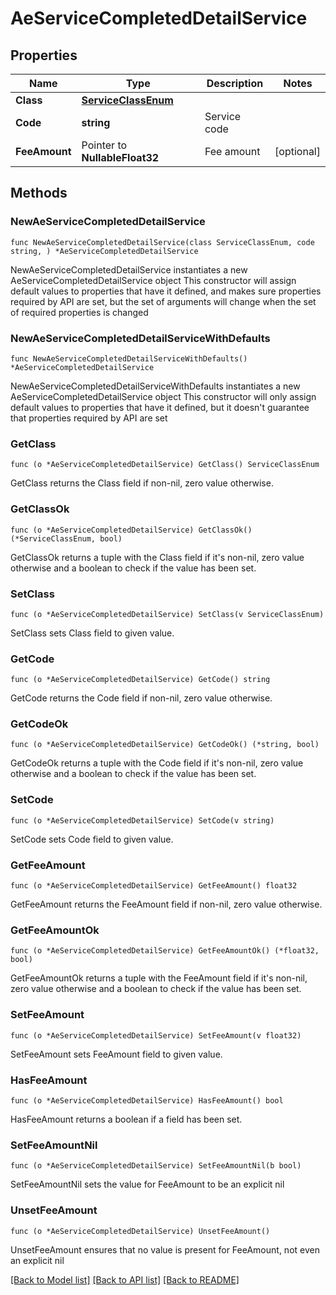 # AeServiceCompletedDetailService

## Properties

Name | Type | Description | Notes
------------ | ------------- | ------------- | -------------
**Class** | [**ServiceClassEnum**](ServiceClassEnum.md) |  | 
**Code** | **string** | Service code | 
**FeeAmount** | Pointer to **NullableFloat32** | Fee amount | [optional] 

## Methods

### NewAeServiceCompletedDetailService

`func NewAeServiceCompletedDetailService(class ServiceClassEnum, code string, ) *AeServiceCompletedDetailService`

NewAeServiceCompletedDetailService instantiates a new AeServiceCompletedDetailService object
This constructor will assign default values to properties that have it defined,
and makes sure properties required by API are set, but the set of arguments
will change when the set of required properties is changed

### NewAeServiceCompletedDetailServiceWithDefaults

`func NewAeServiceCompletedDetailServiceWithDefaults() *AeServiceCompletedDetailService`

NewAeServiceCompletedDetailServiceWithDefaults instantiates a new AeServiceCompletedDetailService object
This constructor will only assign default values to properties that have it defined,
but it doesn't guarantee that properties required by API are set

### GetClass

`func (o *AeServiceCompletedDetailService) GetClass() ServiceClassEnum`

GetClass returns the Class field if non-nil, zero value otherwise.

### GetClassOk

`func (o *AeServiceCompletedDetailService) GetClassOk() (*ServiceClassEnum, bool)`

GetClassOk returns a tuple with the Class field if it's non-nil, zero value otherwise
and a boolean to check if the value has been set.

### SetClass

`func (o *AeServiceCompletedDetailService) SetClass(v ServiceClassEnum)`

SetClass sets Class field to given value.


### GetCode

`func (o *AeServiceCompletedDetailService) GetCode() string`

GetCode returns the Code field if non-nil, zero value otherwise.

### GetCodeOk

`func (o *AeServiceCompletedDetailService) GetCodeOk() (*string, bool)`

GetCodeOk returns a tuple with the Code field if it's non-nil, zero value otherwise
and a boolean to check if the value has been set.

### SetCode

`func (o *AeServiceCompletedDetailService) SetCode(v string)`

SetCode sets Code field to given value.


### GetFeeAmount

`func (o *AeServiceCompletedDetailService) GetFeeAmount() float32`

GetFeeAmount returns the FeeAmount field if non-nil, zero value otherwise.

### GetFeeAmountOk

`func (o *AeServiceCompletedDetailService) GetFeeAmountOk() (*float32, bool)`

GetFeeAmountOk returns a tuple with the FeeAmount field if it's non-nil, zero value otherwise
and a boolean to check if the value has been set.

### SetFeeAmount

`func (o *AeServiceCompletedDetailService) SetFeeAmount(v float32)`

SetFeeAmount sets FeeAmount field to given value.

### HasFeeAmount

`func (o *AeServiceCompletedDetailService) HasFeeAmount() bool`

HasFeeAmount returns a boolean if a field has been set.

### SetFeeAmountNil

`func (o *AeServiceCompletedDetailService) SetFeeAmountNil(b bool)`

 SetFeeAmountNil sets the value for FeeAmount to be an explicit nil

### UnsetFeeAmount
`func (o *AeServiceCompletedDetailService) UnsetFeeAmount()`

UnsetFeeAmount ensures that no value is present for FeeAmount, not even an explicit nil

[[Back to Model list]](../README.md#documentation-for-models) [[Back to API list]](../README.md#documentation-for-api-endpoints) [[Back to README]](../README.md)


